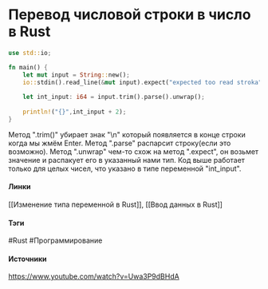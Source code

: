 # Перевод числовой строки в число в Rust

```rust
use std::io;

fn main() {
	let mut input = String::new();
	io::stdin().read_line(&mut input).expect("expected too read stroka")
	
	let int_input: i64 = input.trim().parse().unwrap();
	
	println!("{}",int_input + 2);
}
```
Метод ".trim()" убирает знак "\n" который появляется в конце строки когда мы жмём Enter.
Метод ".parse" распарсит строку(если это возможно).
Метод ".unwrap" чем-то схож на метод ".expect", он возьмет значение и распакует его в указанный нами тип.
Код выше работает только для целых чисел, что указано в типе переменной "int_input".
#### Линки
 [[Изменение типа переменной в Rust]],
 [[Ввод данных в Rust]]
#### Тэги
 #Rust 
 #Программирование 
#### Источники
 https://www.youtube.com/watch?v=Uwa3P9dBHdA